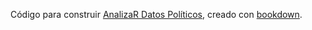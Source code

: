 Código para construir [AnalizaR Datos Políticos](https://arcruz0.github.io/libroadp), creado con [bookdown](https://bookdown.org/yihui/bookdown/).
